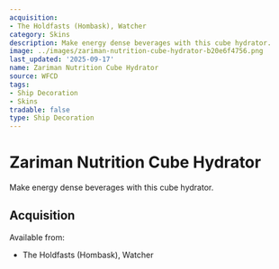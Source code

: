 ```yaml
---
acquisition:
- The Holdfasts (Hombask), Watcher
category: Skins
description: Make energy dense beverages with this cube hydrator.
image: ../images/zariman-nutrition-cube-hydrator-b20e6f4756.png
last_updated: '2025-09-17'
name: Zariman Nutrition Cube Hydrator
source: WFCD
tags:
- Ship Decoration
- Skins
tradable: false
type: Ship Decoration
---
```


# Zariman Nutrition Cube Hydrator

Make energy dense beverages with this cube hydrator.

## Acquisition

Available from:
- The Holdfasts (Hombask), Watcher

